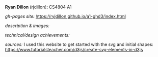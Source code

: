 **Ryan Dillon** (rjdillon): CS4804 A1

_gh-pages site:_ https://ryjdillon.github.io/a1-ghd3/index.html

_description & images:_

_technical/design achievements:_

_sources:_
I used this website to get started with the svg and initial shapes: https://www.tutorialsteacher.com/d3js/create-svg-elements-in-d3js

